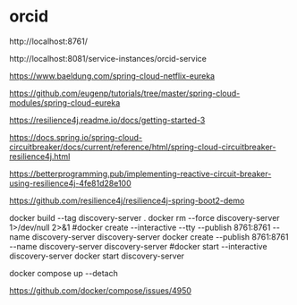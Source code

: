 # orcid

http://localhost:8761/

http://localhost:8081/service-instances/orcid-service

https://www.baeldung.com/spring-cloud-netflix-eureka

https://github.com/eugenp/tutorials/tree/master/spring-cloud-modules/spring-cloud-eureka

https://resilience4j.readme.io/docs/getting-started-3

https://docs.spring.io/spring-cloud-circuitbreaker/docs/current/reference/html/spring-cloud-circuitbreaker-resilience4j.html

https://betterprogramming.pub/implementing-reactive-circuit-breaker-using-resilience4j-4fe81d28e100

https://github.com/resilience4j/resilience4j-spring-boot2-demo


docker build --tag discovery-server .
docker rm --force discovery-server 1>/dev/null 2>&1
#docker create --interactive --tty --publish 8761:8761 --name discovery-server discovery-server
docker create --publish 8761:8761 --name discovery-server discovery-server
#docker start --interactive discovery-server
docker start discovery-server

docker compose up --detach


https://github.com/docker/compose/issues/4950